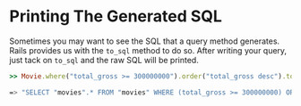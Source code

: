 # Printing The Generated SQL

Sometimes you may want to see the SQL that a query method generates. Rails provides us with the `to_sql` method to do so. After writing your query, just tack on `to_sql` and the raw SQL will be printed.

```ruby
>> Movie.where("total_gross >= 300000000").order("total_gross desc").to_sql
```

```bash
=> "SELECT "movies".* FROM "movies" WHERE (total_gross >= 300000000) ORDER BY total_gross desc"
```
